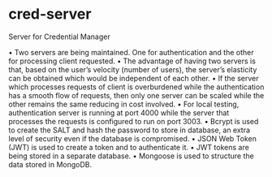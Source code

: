 # cred-server
Server for Credential Manager

•	Two servers are being maintained. One for authentication and the other for processing client requested.
•	The advantage of having two servers is that, based on the user’s velocity (number of users), the server’s elasticity can be obtained which would be independent of each other.
•	If the server which processes requests of client is overburdened while the authentication has a smooth flow of requests, then only one server can be scaled while the other remains the same reducing in cost involved.
•	 For local testing, authentication server is running at port 4000 while the server that processes the requests is configured to run on port 3003.
•	Bcrypt is used to create the SALT and hash the password to store in database, an extra level of security even if the database is compromised.
•	 JSON Web Token (JWT) is used to create a token and to authenticate it.
•	JWT tokens are being stored in a separate database.
•	Mongoose is used to structure the data stored in MongoDB.
